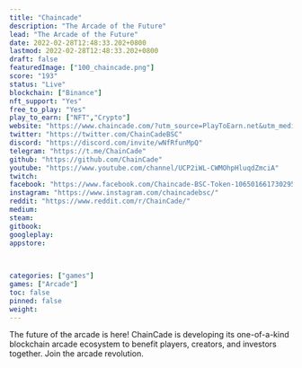 ```yaml
---
title: "Chaincade"
description: "The Arcade of the Future"
lead: "The Arcade of the Future"
date: 2022-02-28T12:48:33.202+0800
lastmod: 2022-02-28T12:48:33.202+0800
draft: false
featuredImage: ["100_chaincade.png"]
score: "193"
status: "Live"
blockchain: ["Binance"]
nft_support: "Yes"
free_to_play: "Yes"
play_to_earn: ["NFT","Crypto"]
website: "https://www.chaincade.com/?utm_source=PlayToEarn.net&utm_medium=organic&utm_campaign=gamepage"
twitter: "https://twitter.com/ChainCadeBSC"
discord: "https://discord.com/invite/wNfRfunMpQ"
telegram: "https://t.me/ChainCade"
github: "https://github.com/ChainCade"
youtube: "https://www.youtube.com/channel/UCP2iWL-CWMOhpHluqdZmciA"
twitch: 
facebook: "https://www.facebook.com/Chaincade-BSC-Token-106501661730295/"
instagram: "https://www.instagram.com/chaincadebsc/"
reddit: "https://www.reddit.com/r/ChainCade/"
medium: 
steam: 
gitbook: 
googleplay: 
appstore: 

  
    
categories: ["games"]
games: ["Arcade"]
toc: false
pinned: false
weight: 
---
```

The future of the arcade is here! ChainCade is developing its one-of-a-kind blockchain arcade ecosystem to benefit players, creators, and investors together. Join the arcade revolution.